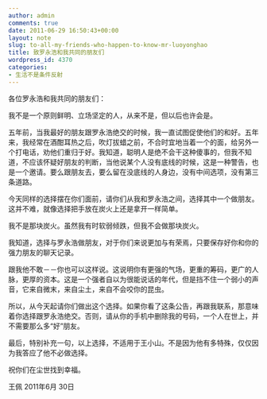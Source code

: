```yaml
---
author: admin
comments: true
date: 2011-06-29 16:50:43+00:00
layout: note
slug: to-all-my-friends-who-happen-to-know-mr-luoyonghao
title: 致罗永浩和我共同的朋友们
wordpress_id: 4370
categories:
- 生活不是条件反射
---
```


各位罗永浩和我共同的朋友们：

我不是一个原则鲜明、立场坚定的人，从来不是，但以后也许会是。

五年前，当我最好的朋友跟罗永浩绝交的时候，我一直试图促使他们的和好。五年来，我经常在酒酣耳热之后，吹灯拔蜡之前，不合时宜地当着一个的面，给另外一个打电话，劝他们重归于好。我知道，聪明人是绝不会干这种傻事的，但我不知道，不应该怀疑好朋友的判断，当他说某个人没有底线的时候，这是一种警告，也是一个邀请。要么跟朋友去，要么留在没底线的人身边，没有中间选项，没有第三条道路。

今天同样的选择摆在你们面前，请你们从我和罗永浩之间，选择其中一个做朋友。这并不难，就像选择把手放在炭火上还是拿开一样简单。

我不是那块炭火。虽然我有时软弱倾跌，但我不会做那块炭火。

我知道，选择与罗永浩做朋友，对于你们来说更加与有荣焉，只要保存好你和你的强力朋友的聊天记录。

跟我他不敢－－你也可以这样说。这说明你有更强的气场，更重的筹码，更广的人脉，更厚的资本。这是一个强者自以为很能说话的年代，但是挡不住一个弱小的声音，它来自微末，来自尘土，来自不会咬你的昆虫。

所以，从今天起请你们做出这个选择。如果你看了这条公告，再跟我联系，那意味着你选择跟罗永浩绝交。否则，请从你的手机中删除我的号码，一个人在世上，并不需要那么多“好”朋友。

最后，特别补充一句，以上选择，不适用于王小山。不是因为他有多特殊，仅仅因为我答应了他不必做选择。

祝你们在尘世找到幸福。

王佩
2011年6月 30日


